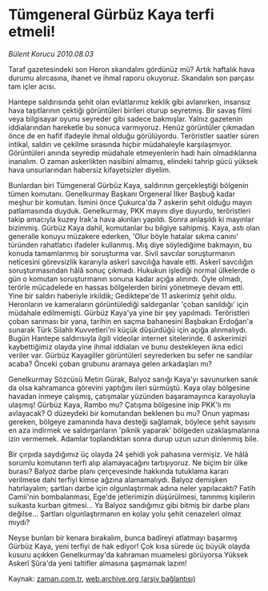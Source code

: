 # Tümgeneral Gürbüz Kaya terfi etmeli!

*Bülent Korucu 2010.08.03*

<td class="columnist-detail">
<p>Taraf gazetesindeki son Heron skandalını gördünüz mü? Artık haftalık hava durumu alırcasına, ihanet ve ihmal raporu okuyoruz. Skandalın son parçası tam içler acısı.</p>
<p>
<div id="haberMetinDiv">
<p>Hantepe saldırısında şehit olan evlatlarımız keklik gibi avlanırken, insansız hava taşıtlarının çektiği görüntüleri birileri oturup seyretmiş. Bir savaş filmi veya bilgisayar oyunu seyreder gibi sadece bakmışlar. Yalnız gazetenin iddialarından hareketle bu sonuca varmıyoruz. Henüz görüntüler çıkmadan önce de en hafif ifadeyle ihmal olduğu görülüyordu. Teröristler saatler süren intikal, saldırı ve çekilme sırasında hiçbir müdahaleyle karşılaşmıyor. Görüntüleri anında seyredip müdahale etmeyenlerin hadi hain olmadıklarına inanalım. O zaman askerlikten nasibini almamış, elindeki tahrip gücü yüksek hava unsurlarından habersiz kifayetsizler diyelim.
<p>Bunlardan biri Tümgeneral Gürbüz Kaya, saldırının gerçekleştiği bölgenin tümen komutanı. Genelkurmay Başkanı Orgeneral İlker Başbuğ kadar meşhur bir komutan. İsmini önce Çukurca'da 7 askerin şehit olduğu mayın patlamasında duyduk. Genelkurmay, PKK mayını diye duyurdu, teröristleri takip amacıyla kuzey Irak'a hava akınları yapıldı. Sonra anlaşıldı ki mayınlar bizimmiş. Gürbüz Kaya dahil, komutanlar bu bilgiye sahipmiş. Kaya, astı olan generalle konuyu müzakere ederken, 'Olur böyle hatalar sıkma canını' türünden rahatlatıcı ifadeler kullanmış. Mış diye söylediğime bakmayın, bu konuda tamamlanmış bir soruşturma var. Sivil savcılar soruşturmanın neticesini görevsizlik kararıyla askerî savcılığa havale etti. Askerî savcılığın soruşturmasından hâlâ sonuç çıkmadı. Hukukun işlediği normal ülkelerde o gün o komutan soruşturmanın sonuna kadar açığa alınırdı. Öyle olmadı, terörle mücadelede en hassas bölgelerden birini yönetmeye devam etti. Yine bir saldırı haberiyle irkildik; Gediktepe'de 11 askerimiz şehit oldu. Heronların ve kameraların görüntülediği saldırganlar 'çoban sanıldığı' için müdahale edilmemişti. Gürbüz Kaya'ya yine bir şey yapılmadı. Teröristleri çoban sanması bir yana, tarihin en saçma bahanesini Başbakan Erdoğan'a sunarak Türk Silahlı Kuvvetleri'ni küçük düşürdüğü için açığa alınmalıydı. Bugün Hantepe saldırısıyla ilgili videolar internet sitelerinde. 6 askerimizi kaybettiğimiz olayda yine ihmal iddiaları ve bunu destekleyen ikna edici veriler var. Gürbüz Kayagiller görüntüleri seyrederken bu sefer ne sandılar acaba? Önceki çoban grubunu aramaya gelen arkadaşları mı?
<p>Genelkurmay Sözcüsü Metin Gürak, Balyoz sanığı Kaya'yı savunurken sanık da olsa kahramanca görevini yaptığını ileri sürmüştü. Kaya olay bölgesine havadan inmeye çalışmış, çatışmalar yüzünden başaramayınca karayoluyla ulaşmış! Gürbüz Kaya, Rambo mu? Çatışma bölgesine inip PKK'lı mı avlayacak? O düzeydeki bir komutandan beklenen bu mu? Onun yapması gereken, bölgeye zamanında hava desteği sağlamak, böylece şehit sayısını en aza indirmek ve saldırganların 'piknik yaparak' bölgeden uzaklaşmalarına izin vermemek. Adamlar toplandıktan sonra durup uzun uzun dinlenmiş bile.
<p>Bir çırpıda saydığımız üç olayda 24 şehidi yok pahasına vermişiz. Ve hâlâ sorumlu komutanın terfi alıp alamayacağını tartışıyoruz. Ne biçim bir ülke burası? Balyoz darbe planı çerçevesinde hakkında tutuklama kararı verilmese dahi terfiyi kimse ağzına alamamalıydı. Balyoz demişken hatırlayalım; şartları darbe için olgunlaştırmak adına neler yapılacaktı? Fatih Camii'nin bombalanması, Ege'de jetlerimizin düşürülmesi, tanınmış kişilerin suikasta kurban gitmesi... Ya Balyoz sandığımız gibi bitmiş bir darbe planı değilse... Şartları olgunlaştırmanın en kolay yolu şehit cenazeleri olmaz mıydı?
<p>Neyse bunları bir kenara bırakalım, bunca badireyi atlatmayı başarmış Gürbüz Kaya, yeni terfiyi de hak ediyor! Çok kısa sürede üç büyük olayda kusuru açıkken Genelkurmay'da kahraman muamelesi görüyorsa Yüksek Askerî Şûra'da yeni taltifler almasına şaşmamak lazım!</p></p></p></p></p></div>
</p>
<a href="http://web.archive.org/web/20110104213241/mailto:b.korucu@zaman.com.tr">
</a></td>

Kaynak: [zaman.com.tr](http://zaman.com.tr/yazar.do?yazino=1011669), [web.archive.org (arşiv bağlantısı)](http://web.archive.org/web/20110104213241/http://www.zaman.com.tr/yazar.do?yazino=1011669)
